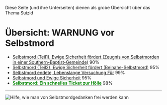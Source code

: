 ﻿<!--t WARNUNG vor SELBSTMORD! t-->
<!--d  d-->

Diese Seite (und ihre Unterseiten) dienen als grobe Übersicht über das Thema Suizid

# Übersicht: WARNUNG vor Selbstmord
- [Selbstmord (Teil1), Ewige Sicherheit fördert (Zeugnis von Selbstmorden in einer Southern-Baptist-Gemeinde)](selbstmord/selbstmord-zeugnis) 90%
- [Selbstmord (Teil2), Ewige Sicherheit fördert (Beinahe-Selbstmord)](selbstmord/selbstmord-beinahe) 95%
- [Selbstmord endete, Lebenslange Versuchung Für](selbstmord/selbstmord-lebenslange-versuchung-fuer-suizid-endete) 99%
- [Selbstmord und Ewige Sicherheit](selbstmord/selbstmord-und-ewige-sicherheit) 95%
- [<font color="green">**Selbstmord: Ein schnelles Ticket zur Hölle**</font>](selbstmord/selbstmord-ein-schnelles-ticket-zur-hoelle) 98%

- - -

![Hilfe, wie man von Selbstmordgedanken frei werden kann](files/pictures/mt11-28-30_de_black_underline.png "Hilfe, wie man von Selbstmordgedanken frei werden kann")